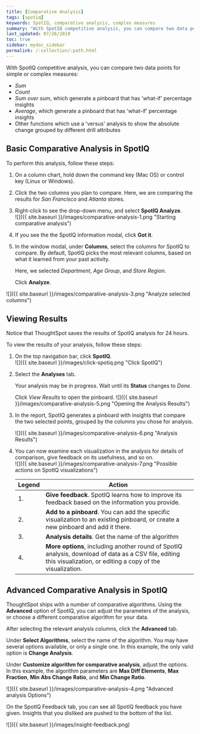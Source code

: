```yaml
---
title: [Comparative Analysis]
tags: [spotiq]
keywords: SpotIQ, comparative analysis, complex measures
summary: "With SpotIQ competitive analysis, you can compare two data points for complex measures."
last_updated: 07/26/2019
toc: true
sidebar: mydoc_sidebar
permalink: /:collection/:path.html
---
```

With SpotIQ competitive analysis, you can compare two data points for simple or complex measures:  
  * _Sum_
  * _Count_
  * _Sum over sum_, which generate a pinboard that has 'what-if' percentage insights
  * _Average_, which generate a pinboard that has 'what-if' percentage insights
  * Other functions which use a 'versus' analysis to show the absolute change grouped by different drill attributes

## Basic Comparative Analysis in SpotIQ ##

To perform this analysis, follow these steps:  

1. On a column chart, hold down the command key \(Mac OS\) or control key \(Linux or Windows\).  

2. Click the two columns you plan to compare. Here, we are comparing the results for _San Francisco_ and _Atlanta_ stores.

3. Right-click to see the drop-down menu, and select **SpotIQ Analyze**.  
   ![]({{ site.baseurl }}/images/comparative-analysis-1.png "Starting comparative analysis")

4. If you see the the SpotIQ information modal, click **Got it**.
   <!--![]({{ site.baseurl }}/images/comparative-analysis-2.png "Got it")-->

5. In the window modal, under **Columns**, select the columns for SpotIQ to compare. By default, SpotIQ picks the most relevant columns, based on what it learned from your past activity.  

   Here, we selected _Department_, _Age Group_, and _Store Region_.  

   Click **Analyze**.   

  ![]({{ site.baseurl }}/images/comparative-analysis-3.png "Analyze selected columns")


## Viewing Results ##

Notice that ThoughtSpot saves the results of SpotIQ analysis for 24 hours.

To view the results of your analysis, follow these steps:  

1. On the top navigation bar, click **SpotIQ**.  
   ![]({{ site.baseurl }}/images/click-spotiq.png "Click SpotIQ")

2. Select the **Analyses** tab.  

   Your analysis may be in progress. Wait until its **Status** changes to _Done_.

    Click _View Results_ to open the pinboard.
    ![]({{ site.baseurl }}/images/comparative-analysis-5.png "Opening the Analysis Results")

3. In the report, SpotIQ generates a pinboard with insights that compare the two selected points, grouped by the columns you chose for analysis.  

    ![]({{ site.baseurl }}/images/comparative-analysis-6.png "Analysis Results")

4. You can now examine each visualization in the analysis for details of comparison, give feedback on its usefulness, and so on.  
  ![]({{ site.baseurl }}/images/comparative-analysis-7.png "Possible actions on SpotIQ visualizations")


   | Legend | Action |
   | --- | --- |
   | 1. | **Give feedback**. SpotIQ learns how to improve its feedback based on the information you provide. |
   | 2. | **Add to a pinboard**. You can add the specific visualization to an existing pinboard, or create a new pinboard and add it there. |
   | 3. | **Analysis details**. Get the name of the algorithm |
   | 4. | **More options**, including another round of SpotIQ analysis, download of data as a CSV file, editing this visualization, or editing a copy of the visualization. |

## Advanced Comparative Analysis in SpotIQ ##

ThoughtSpot ships with a number of comparative algorithms. Using the **Advanced** option of SpotIQ, you can adjust the parameters of the analysis, or choose a different comparative algorithm for your data.  

After selecting the relevant analysis columns, click the **Advanced** tab.  

Under **Select Algorithms**, select the name of the algorithm. You may have several options available, or only a single one. In this example, the only valid option is **Change Analysis**.  

Under **Customize algorithm for comparative analysis**, adjust the options. In this example, the algorithm parameters are __Max Diff Elements__, __Max Fraction__, __Min Abs Change Ratio__, and __Min Change Ratio__.

![]({{ site.baseurl }}/images/comparative-analysis-4.png "Advanced analysis Options")


On the SpotIQ Feedback tab, you can see all SpotIQ feedback you have given. Insights that you disliked are pushed to the bottom of the list.

![]({{ site.baseurl }}/images/insight-feedback.png)
